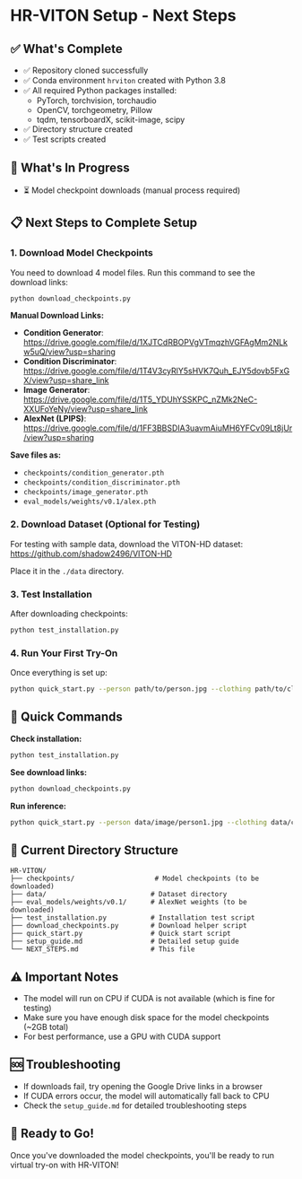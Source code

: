 # HR-VITON Setup - Next Steps

## ✅ What's Complete
- ✅ Repository cloned successfully
- ✅ Conda environment `hrviton` created with Python 3.8
- ✅ All required Python packages installed:
  - PyTorch, torchvision, torchaudio
  - OpenCV, torchgeometry, Pillow
  - tqdm, tensorboardX, scikit-image, scipy
- ✅ Directory structure created
- ✅ Test scripts created

## 🔄 What's In Progress
- ⏳ Model checkpoint downloads (manual process required)

## 📋 Next Steps to Complete Setup

### 1. Download Model Checkpoints
You need to download 4 model files. Run this command to see the download links:

```bash
python download_checkpoints.py
```

**Manual Download Links:**
- **Condition Generator**: https://drive.google.com/file/d/1XJTCdRBOPVgVTmqzhVGFAgMm2NLkw5uQ/view?usp=sharing
- **Condition Discriminator**: https://drive.google.com/file/d/1T4V3cyRlY5sHVK7Quh_EJY5dovb5FxGX/view?usp=share_link
- **Image Generator**: https://drive.google.com/file/d/1T5_YDUhYSSKPC_nZMk2NeC-XXUFoYeNy/view?usp=share_link
- **AlexNet (LPIPS)**: https://drive.google.com/file/d/1FF3BBSDIA3uavmAiuMH6YFCv09Lt8jUr/view?usp=sharing

**Save files as:**
- `checkpoints/condition_generator.pth`
- `checkpoints/condition_discriminator.pth`
- `checkpoints/image_generator.pth`
- `eval_models/weights/v0.1/alex.pth`

### 2. Download Dataset (Optional for Testing)
For testing with sample data, download the VITON-HD dataset:
https://github.com/shadow2496/VITON-HD

Place it in the `./data` directory.

### 3. Test Installation
After downloading checkpoints:

```bash
python test_installation.py
```

### 4. Run Your First Try-On
Once everything is set up:

```bash
python quick_start.py --person path/to/person.jpg --clothing path/to/clothing.jpg
```

## 🎯 Quick Commands

**Check installation:**
```bash
python test_installation.py
```

**See download links:**
```bash
python download_checkpoints.py
```

**Run inference:**
```bash
python quick_start.py --person data/image/person1.jpg --clothing data/cloth/shirt1.jpg
```

## 📁 Current Directory Structure
```
HR-VITON/
├── checkpoints/                    # Model checkpoints (to be downloaded)
├── data/                          # Dataset directory
├── eval_models/weights/v0.1/      # AlexNet weights (to be downloaded)
├── test_installation.py           # Installation test script
├── download_checkpoints.py        # Download helper script
├── quick_start.py                 # Quick start script
├── setup_guide.md                 # Detailed setup guide
└── NEXT_STEPS.md                  # This file
```

## ⚠️ Important Notes
- The model will run on CPU if CUDA is not available (which is fine for testing)
- Make sure you have enough disk space for the model checkpoints (~2GB total)
- For best performance, use a GPU with CUDA support

## 🆘 Troubleshooting
- If downloads fail, try opening the Google Drive links in a browser
- If CUDA errors occur, the model will automatically fall back to CPU
- Check the `setup_guide.md` for detailed troubleshooting steps

## 🚀 Ready to Go!
Once you've downloaded the model checkpoints, you'll be ready to run virtual try-on with HR-VITON! 